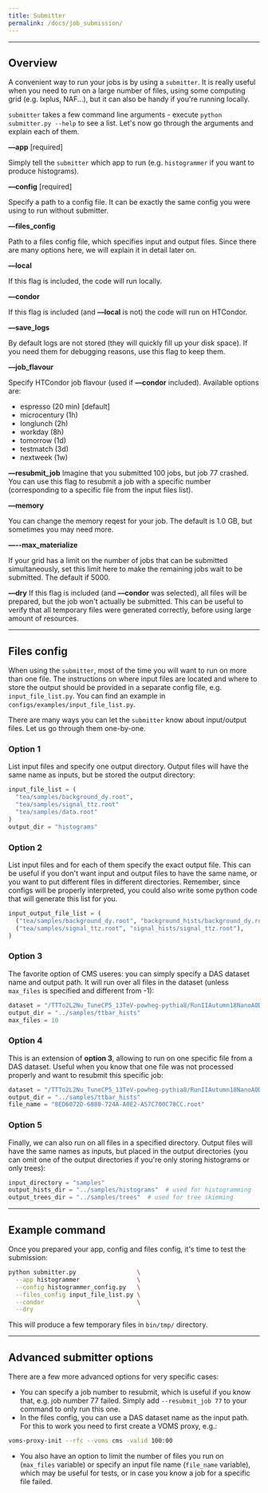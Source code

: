 ```yaml
---
title: Submitter
permalink: /docs/job_submission/
---
```


---

## Overview

A convenient way to run your jobs is by using a `submitter`. It is really useful when you need to run on a large number of files, using some computing grid (e.g. lxplus, NAF...), but it can also be handy if you're running locally.

`submitter` takes a few command line arguments - execute `python submitter.py --help` to see a list. Let's now go through the arguments and explain each of them.

**&ndash;&ndash;app** [required]

Simply tell the `submitter` which app to run (e.g. `histogrammer` if you want to produce histograms).

**&ndash;&ndash;config** [required]

Specify a path to a config file. It can be exactly the same config you were using to run without submitter.

**&ndash;&ndash;files_config**

Path to a files config file, which specifies input and output files. Since there are many options here, we will explain it in detail later on.

**&ndash;&ndash;local**

If this flag is included, the code will run locally.

**&ndash;&ndash;condor**

If this flag is included (and **&ndash;&ndash;local** is not) the code will run on HTCondor.

**&ndash;&ndash;save_logs**

By default logs are not stored (they will quickly fill up your disk space). If you need them for debugging reasons, use this flag to keep them.

**&ndash;&ndash;job_flavour**

Specify HTCondor job flavour (used if **&ndash;&ndash;condor** included). Available options are:
- espresso (20 min) [default]
- microcentury (1h)
- longlunch (2h)
- workday (8h)
- tomorrow (1d)
- testmatch (3d)
- nextweek (1w)

**&ndash;&ndash;resubmit_job**
Imagine that you submitted 100 jobs, but job 77 crashed. You can use this flag to resubmit a job with a specific number (corresponding to a specific file from the input files list).

**&ndash;&ndash;memory**

You can change the memory reqest for your job. The default is 1.0 GB, but sometimes you may need more.

**&ndash;&ndash;--max_materialize**

If your grid has a limit on the number of jobs that can be submitted simultaneously, set this limit here to make the remaining jobs wait to be submitted. The default if 5000.

**&ndash;&ndash;dry**
If this flag is included (and **&ndash;&ndash;condor** was selected), all files will be prepared, but the job won't actually be submitted. This can be useful to verify that all temporary files were generated correctly, before using large amount of resources.

---

## Files config

When using the `submitter`, most of the time you will want to run on more than one file. The instructions on where input files are located and where to store the output should be provided in a separate config file, e.g. `input_file_list.py`. You can find an example in `configs/examples/input_file_list.py`.

There are many ways you can let the `submitter` know about input/output files. Let us go through them one-by-one.

### Option 1

List input files and specify one output directory. Output files will have the same name as inputs, but be stored the output directory:

```python
input_file_list = (
  "tea/samples/background_dy.root",
  "tea/samples/signal_ttz.root"
  "tea/samples/data.root"
)
output_dir = "histograms"
```

### Option 2

List input files and for each of them specify the exact output file. This can be useful if you don't want input and output files to have the same name, or you want to put different files in different directories. Remember, since configs will be properly interpreted, you could also write some python code that will generate this list for you.

```python
input_output_file_list = (
  ("tea/samples/background_dy.root", "background_hists/background_dy.root"),
  ("tea/samples/signal_ttz.root", "signal_hists/signal_ttz.root"),
)
```

### Option 3

The favorite option of CMS useres: you can simply specify a DAS dataset name and output path. It will run over all files in the dataset (unless `max_files` is specified and different from -1):

```python
dataset = "/TTTo2L2Nu_TuneCP5_13TeV-powheg-pythia8/RunIIAutumn18NanoAODv7-Nano02Apr2020_102X_upgrade2018_realistic_v21-v1/NANOAODSIM"
output_dir = "../samples/ttbar_hists"
max_files = 10
```

### Option 4

This is an extension of **option 3**, allowing to run on one specific file from a DAS dataset. Useful when you know that one file was not processed properly and want to resubmit this specific job:

```python
dataset = "/TTTo2L2Nu_TuneCP5_13TeV-powheg-pythia8/RunIIAutumn18NanoAODv7-Nano02Apr2020_102X_upgrade2018_realistic_v21-v1/NANOAODSIM"
output_dir = "../samples/ttbar_hists"
file_name = "8ED6072D-6880-724A-A0E2-A57C700C78CC.root"
```

### Option 5

Finally, we can also run on all files in a specified directory. Output files will have the same names as inputs, but placed in the output directories (you can omit one of the output directories if you're only storing histograms or only trees):

```python
input_directory = "samples"
output_hists_dir = "../samples/histograms"  # used for histogramming
output_trees_dir = "../samples/trees"  # used for tree skimming
```

---

## Example command

Once you prepared your app, config and files config, it's time to test the submission:

```bash
python submitter.py                 \
  --app histogrammer                \
  --config histogrammer_config.py   \
  --files_config input_file_list.py \
  --condor                          \
  --dry
```

This will produce a few temporary files in `bin/tmp/` directory.

---

## Advanced submitter options

There are a few more advanced options for very specific cases:
- You can specify a job number to resubmit, which is useful if you know that, e.g. job number 77 failed. Simply add `--resubmit_job 77` to your command to only run this one.
- In the files config, you can use a DAS dataset name as the input path. For this to work you need to first create a VOMS proxy, e.g.:

```bash
voms-proxy-init --rfc --voms cms -valid 100:00
```

- You also have an option to limit the number of files you run on (`max_files` variable) or specify an input file name (`file_name` variable), which may be useful for tests, or in case you know a job for a specific file failed.
